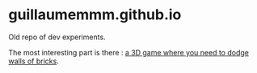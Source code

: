 # guillaumemmm.github.io

Old repo of dev experiments.

The most interesting part is there : [a 3D game where you need to dodge walls of bricks](https://guillaumemmm.github.io/3Dgame/).
